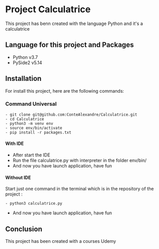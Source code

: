 # Project Calculatrice
This project has benn created with the language Python and it's a calculatrice

## Language for this project and Packages
* Python v3.7
* PySide2 v5.14

## Installation 
For install this project, here are the following commands:
### Command Universal
```
- git clone git@github.com:ConteAlexandre/Calculatrice.git
- cd Calculatrice
- python3 -m venv env
- source env/bin/activate
- pip install -r packages.txt 
```
#### With IDE
* After start the IDE
* Run the file calculatrice.py with interpreter in the folder env/bin/
* And now you have launch application, have fun

#### Without IDE
Start just one command in the terminal which is in the repository of the project :
```
- python3 calculatrice.py
```
* And now you have launch application, have fun

## Conclusion
This project has been created with a courses Udemy

